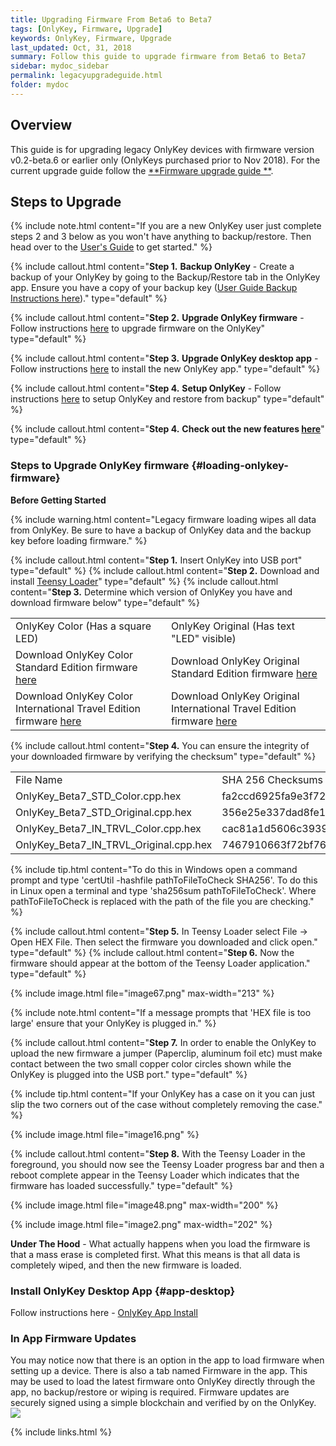 ```yaml
---
title: Upgrading Firmware From Beta6 to Beta7
tags: [OnlyKey, Firmware, Upgrade]
keywords: OnlyKey, Firmware, Upgrade
last_updated: Oct, 31, 2018
summary: Follow this guide to upgrade firmware from Beta6 to Beta7
sidebar: mydoc_sidebar
permalink: legacyupgradeguide.html
folder: mydoc
---
```


## Overview

This guide is for upgrading legacy OnlyKey devices with firmware version v0.2-beta.6 or earlier only (OnlyKeys purchased prior to Nov 2018). For the current upgrade guide follow the [**Firmware upgrade guide **](https://docs.crp.to/upgradeguide.html).

## Steps to Upgrade

{% include note.html content="If you are a new OnlyKey user just complete steps 2 and 3 below as you won't have anything to backup/restore. Then head over to the [User's Guide](https://docs.crp.to/usersguide.html#onlykey-setup) to get started." %}

{% include callout.html content="**Step 1.** **Backup OnlyKey** - Create a backup of your OnlyKey by going to the Backup/Restore tab in the OnlyKey app. Ensure you have a copy of your backup key ([User Guide Backup Instructions here](https://docs.crp.to/usersguide.html#secure-encrypted-backup-anywhere))." type="default" %}

{% include callout.html content="**Step 2.** **Upgrade OnlyKey firmware** - Follow instructions [here](#loading-onlykey-firmware) to upgrade firmware on the OnlyKey" type="default" %}

{% include callout.html content="**Step 3.** **Upgrade OnlyKey desktop app** - Follow instructions [here](#app-desktop) to install the new OnlyKey app." type="default" %}

{% include callout.html content="**Step 4.** **Setup OnlyKey** - Follow instructions [here](#onlykey-setup) to setup OnlyKey and restore from backup" type="default" %}

{% include callout.html content="**Step 4.** **Check out the new features [here](#new-features)**" type="default" %}

### Steps to Upgrade OnlyKey firmware {#loading-onlykey-firmware}

**Before Getting Started**

{% include warning.html content="Legacy firmware loading wipes all data from OnlyKey. Be sure to have a backup of OnlyKey data and the backup key before loading firmware." %}


{% include callout.html content="**Step 1.**  Insert OnlyKey into USB port" type="default" %}
{% include callout.html content="**Step 2.**  Download and install [Teensy Loader](https://www.pjrc.com/teensy/loader.html)" type="default" %}
{% include callout.html content="**Step 3.**  Determine which version of OnlyKey you have and download firmware below" type="default" %}

<table>
  <tr>
   <td>OnlyKey Color (Has a square LED)
   </td>
   <td>OnlyKey Original (Has text "LED" visible)
   </td>
  </tr>
  <tr>
   <td>Download OnlyKey Color Standard Edition firmware <a href="https://github.com/trustcrypto/OnlyKey-Firmware/releases/download/v0.2-beta.7/OnlyKey_Beta7_STD_Color.cpp.hex">here</a>
   </td>
   <td>Download OnlyKey Original Standard Edition firmware <a href="https://github.com/trustcrypto/OnlyKey-Firmware/releases/download/v0.2-beta.7/OnlyKey_Beta7_STD_Orignal.cpp.hex">here</a>
   </td>
  </tr>
  <tr>
   <td>Download OnlyKey Color International Travel Edition firmware <a href="https://github.com/trustcrypto/OnlyKey-Firmware/releases/download/v0.2-beta.7/OnlyKey_Beta7_IN_TRVL_Color.cpp.hex">here</a>
   </td>
   <td>Download OnlyKey Original International Travel Edition firmware <a href="https://github.com/trustcrypto/OnlyKey-Firmware/releases/download/v0.2-beta.7/OnlyKey_Beta7_IN_TRVL_Original.cpp.hex">here</a>
   </td>
  </tr>
</table>


{% include callout.html content="**Step 4.** You can ensure the integrity of your downloaded firmware by verifying the checksum" type="default" %}

<table>
  <tr>
   <td>
File Name
   </td>
   <td>SHA 256 Checksums
   </td>
  </tr>
  <tr>
   <td>OnlyKey_Beta7_STD_Color.cpp.hex
   </td>
   <td>fa2ccd6925fa9e3f72f1d7b40db0c7f33732fe0a8f55fb8a3f315ad9ac05ef87
   </td>
  </tr>
  <tr>
   <td>OnlyKey_Beta7_STD_Original.cpp.hex
   </td>
   <td>356e25e337dad8fe1798592d5c674ddd44fac1340e054df9d43176f7e59406b2
   </td>
  </tr>
  <tr>
   <td>OnlyKey_Beta7_IN_TRVL_Color.cpp.hex
   </td>
   <td>cac81a1d5606c3939c45c5b0ebeab8f9d01c510e20a00123ad35314fc1006754
   </td>
  </tr>
  <tr>
   <td>OnlyKey_Beta7_IN_TRVL_Original.cpp.hex
   </td>
   <td>7467910663f72bf7604be776a381a72d881df5afcc5a0da697aaedbfa315a0f9
   </td>
  </tr>
</table>


{% include tip.html content="To do this in Windows open a command prompt and type 'certUtil -hashfile pathToFileToCheck SHA256'. To do this in Linux open a terminal and type 'sha256sum pathToFileToCheck'. Where pathToFileToCheck is replaced with the path of the file you are checking." %}

{% include callout.html content="**Step 5.**  In Teensy Loader select File -> Open HEX File. Then select the firmware you downloaded and click open." type="default" %}
{% include callout.html content="**Step 6.**  Now the firmware should appear at the bottom of the Teensy Loader application." type="default" %}

{% include image.html file="image67.png" max-width="213" %}

{% include note.html content="If a message prompts that 'HEX file is too large' ensure that your OnlyKey is plugged in." %}

{% include callout.html content="**Step 7.**  In order to enable the OnlyKey to upload the new firmware a jumper (Paperclip, aluminum foil etc) must make contact between the two small copper color circles shown while the OnlyKey is plugged into the USB port." type="default" %}

{% include tip.html content="If your OnlyKey has a case on it you can just slip the two corners out of the case without completely removing the case." %}

{% include image.html file="image16.png" %}

{% include callout.html content="**Step 8.**  With the Teensy Loader in the foreground, you should now see the Teensy Loader progress bar and then a reboot complete appear in the Teensy Loader which indicates that the firmware has loaded successfully." type="default" %}

{% include image.html file="image48.png" max-width="200" %}

{% include image.html file="image2.png" max-width="202" %}

**Under The Hood** - What actually happens when you load the firmware is that a mass erase is completed first. What this means is that all data is completely wiped, and then the new firmware is loaded.


### Install OnlyKey Desktop App {#app-desktop}

Follow instructions here - [OnlyKey App Install](#onlykey-setup)

### In App Firmware Updates

You may notice now that there is an option in the app to load firmware when setting up a device. There is also a tab named Firmware in the app. This may be used to load the latest firmware onto OnlyKey directly through the app, no backup/restore or wiping is required. Firmware updates are securely signed using a simple blockchain and verified by on the OnlyKey.
![](https://raw.githubusercontent.com/trustcrypto/trustcrypto.github.io/master/images/newfeature2.png)

{% include links.html %}
